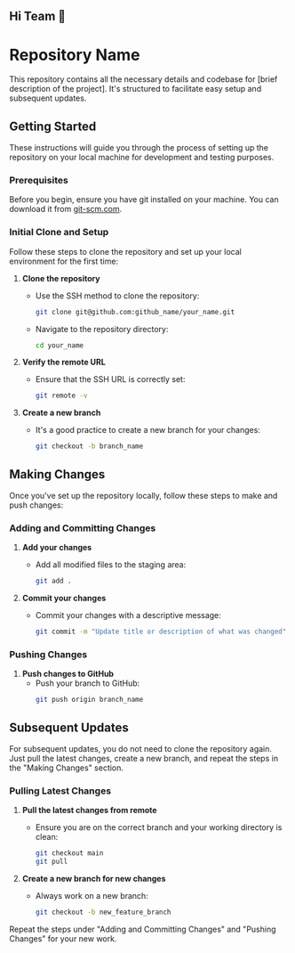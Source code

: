 ## Hi Team 👋

<!--

**Here are some ideas to get you started:**

🙋‍♀️ Steps to Push files into github

-->


# Repository Name

This repository contains all the necessary details and codebase for [brief description of the project]. It's structured to facilitate easy setup and subsequent updates.

## Getting Started

These instructions will guide you through the process of setting up the repository on your local machine for development and testing purposes.

### Prerequisites

Before you begin, ensure you have git installed on your machine. You can download it from [git-scm.com](https://git-scm.com/downloads).

### Initial Clone and Setup

Follow these steps to clone the repository and set up your local environment for the first time:

1. **Clone the repository**
   - Use the SSH method to clone the repository:
     ```bash
     git clone git@github.com:github_name/your_name.git
     ```
   - Navigate to the repository directory:
     ```bash
     cd your_name
     ```

2. **Verify the remote URL**
   - Ensure that the SSH URL is correctly set:
     ```bash
     git remote -v
     ```

3. **Create a new branch**
   - It's a good practice to create a new branch for your changes:
     ```bash
     git checkout -b branch_name
     ```

## Making Changes

Once you've set up the repository locally, follow these steps to make and push changes:

### Adding and Committing Changes

1. **Add your changes**
   - Add all modified files to the staging area:
     ```bash
     git add .
     ```

2. **Commit your changes**
   - Commit your changes with a descriptive message:
     ```bash
     git commit -m "Update title or description of what was changed"
     ```

### Pushing Changes

1. **Push changes to GitHub**
   - Push your branch to GitHub:
     ```bash
     git push origin branch_name
     ```

## Subsequent Updates

For subsequent updates, you do not need to clone the repository again. Just pull the latest changes, create a new branch, and repeat the steps in the "Making Changes" section.

### Pulling Latest Changes

1. **Pull the latest changes from remote**
   - Ensure you are on the correct branch and your working directory is clean:
     ```bash
     git checkout main
     git pull
     ```

2. **Create a new branch for new changes**
   - Always work on a new branch:
     ```bash
     git checkout -b new_feature_branch
     ```

Repeat the steps under "Adding and Committing Changes" and "Pushing Changes" for your new work.


